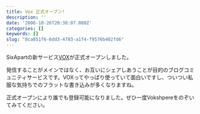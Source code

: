```yaml
---
title: Vox 正式オープン!
description: ''
date: '2006-10-26T20:38:07.000Z'
categories: []
keywords: []
slug: "8ca851f6-6dd3-4783-a1f4-f9576b402fd6"
---
```

SixApartの新サービス[VOX](http://www.vox.com/)が正式オープンしました。  
  
発信することがメインではなく、お互いにシェアしあうことが目的のブログコミュニティサービスです。VOXってやっぱり使っていて面白いですし、ついつい私服な気持ちでのフラットな書き込みが多くなりますね。

正式オープンにより誰でも登録可能になりました。ぜひ一度Vokshpereをのぞいてみてください。